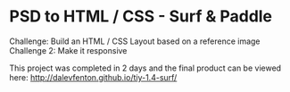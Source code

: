 # PSD to HTML / CSS - Surf & Paddle
Challenge: Build an HTML / CSS Layout based on a reference image
Challenge 2: Make it responsive

This project was completed in 2 days and the final product can be viewed here:
http://dalevfenton.github.io/tiy-1.4-surf/
